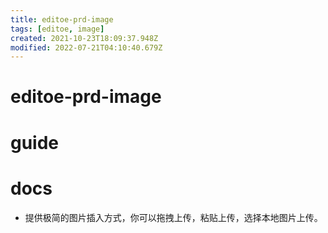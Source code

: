 ```yaml
---
title: editoe-prd-image
tags: [editoe, image]
created: 2021-10-23T18:09:37.948Z
modified: 2022-07-21T04:10:40.679Z
---
```


# editoe-prd-image

# guide

# docs
- 提供极简的图片插入方式，你可以拖拽上传，粘贴上传，选择本地图片上传。
